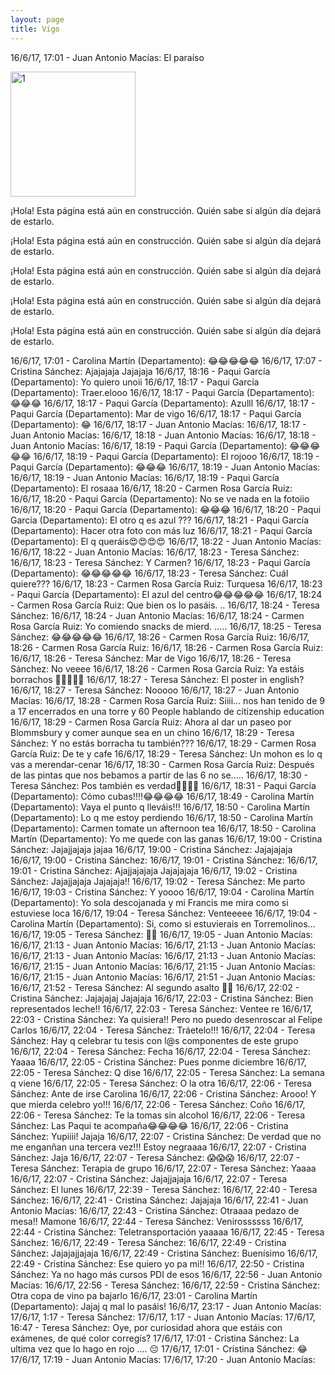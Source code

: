 ```yaml
---
layout: page
title: Vigo
---
```


<p class="message">
 16/6/17, 17:01 - Juan Antonio Macías: El paraíso 
 <p>
<img src="http://juanmtg.github.io/images/whatsapp/1.jpeg" alt="1" style="width:200px;">
</p>
</p>
<p class="message">
 ¡Hola! Esta página está aún en construcción. Quién sabe si algún día dejará de estarlo. 
</p><p class="message">
 ¡Hola! Esta página está aún en construcción. Quién sabe si algún día dejará de estarlo. 
</p><p class="message">
 ¡Hola! Esta página está aún en construcción. Quién sabe si algún día dejará de estarlo. 
</p><p class="message">
 ¡Hola! Esta página está aún en construcción. Quién sabe si algún día dejará de estarlo. 
</p><p class="message">
 ¡Hola! Esta página está aún en construcción. Quién sabe si algún día dejará de estarlo. 
</p>


16/6/17, 17:01 - Carolina Martín (Departamento): 😂😂😂😂😂
16/6/17, 17:07 - Cristina Sánchez: Ajajajaja Jajajaja
16/6/17, 18:16 - Paqui García (Departamento): Yo quiero unoii
16/6/17, 18:17 - Paqui García (Departamento): Traer.elooo
16/6/17, 18:17 - Paqui García (Departamento): 😂😂😂
16/6/17, 18:17 - Paqui García (Departamento): Azulll
16/6/17, 18:17 - Paqui García (Departamento): Mar de vigo
16/6/17, 18:17 - Paqui García (Departamento): 😂
16/6/17, 18:17 - Juan Antonio Macías: <Archivo omitido>
16/6/17, 18:17 - Juan Antonio Macías: <Archivo omitido>
16/6/17, 18:18 - Juan Antonio Macías: <Archivo omitido>
16/6/17, 18:18 - Juan Antonio Macías: <Archivo omitido>
16/6/17, 18:19 - Paqui García (Departamento): 😂😂😂😂😂
16/6/17, 18:19 - Paqui García (Departamento): El rojooo
16/6/17, 18:19 - Paqui García (Departamento): 😂😂😂
16/6/17, 18:19 - Juan Antonio Macías: <Archivo omitido>
16/6/17, 18:19 - Juan Antonio Macías: <Archivo omitido>
16/6/17, 18:19 - Paqui García (Departamento): El rosaaa
16/6/17, 18:20 - Carmen Rosa García Ruiz: <Archivo omitido>
16/6/17, 18:20 - Paqui García (Departamento): No se ve nada en la fotoiio
16/6/17, 18:20 - Paqui García (Departamento): 😂😂😂
16/6/17, 18:20 - Paqui García (Departamento): El otro q es azul ???
16/6/17, 18:21 - Paqui García (Departamento): Hacer otra foto con más luz
16/6/17, 18:21 - Paqui García (Departamento): El q queráis😍😍😍😍
16/6/17, 18:22 - Juan Antonio Macías: <Archivo omitido>
16/6/17, 18:22 - Juan Antonio Macías: <Archivo omitido>
16/6/17, 18:23 - Teresa Sánchez: <Archivo omitido>
16/6/17, 18:23 - Teresa Sánchez: Y Carmen?
16/6/17, 18:23 - Paqui García (Departamento): 😂😂😂😂😂
16/6/17, 18:23 - Teresa Sánchez: Cuál quiere???
16/6/17, 18:23 - Carmen Rosa García Ruiz: Turquesa
16/6/17, 18:23 - Paqui García (Departamento): El azul del centro😂😂😂😂😂
16/6/17, 18:24 - Carmen Rosa García Ruiz: Que bien os lo pasáis. ..
16/6/17, 18:24 - Teresa Sánchez: <Archivo omitido>
16/6/17, 18:24 - Juan Antonio Macías: <Archivo omitido>
16/6/17, 18:24 - Carmen Rosa García Ruiz: Yo comiendo snacks de mierd. .....
16/6/17, 18:25 - Teresa Sánchez: 😂😂😂😂😂
16/6/17, 18:26 - Carmen Rosa García Ruiz: <Archivo omitido>
16/6/17, 18:26 - Carmen Rosa García Ruiz: <Archivo omitido>
16/6/17, 18:26 - Carmen Rosa García Ruiz: <Archivo omitido>
16/6/17, 18:26 - Teresa Sánchez: Mar de Vigo
16/6/17, 18:26 - Teresa Sánchez: No veeee
16/6/17, 18:26 - Carmen Rosa García Ruiz: Ya estáis borrachos 🤣🤣🤣🤣🤣
16/6/17, 18:27 - Teresa Sánchez: El poster in english?
16/6/17, 18:27 - Teresa Sánchez: Nooooo
16/6/17, 18:27 - Juan Antonio Macías: <Archivo omitido>
16/6/17, 18:28 - Carmen Rosa García Ruiz: Siiii... nos han tenido de 9 a 17 encerrados en una torre y 60 People hablando de citizenship education
16/6/17, 18:29 - Carmen Rosa García Ruiz: Ahora al dar un paseo por Blommsbury y comer aunque sea en un chino
16/6/17, 18:29 - Teresa Sánchez: Y no estás borracha tu también???
16/6/17, 18:29 - Carmen Rosa García Ruiz: De te y cafe
16/6/17, 18:29 - Teresa Sánchez: Un mohon es lo q vas a merendar-cenar
16/6/17, 18:30 - Carmen Rosa García Ruiz: Después de las pintas que nos bebamos a partir de las 6 no se.....
16/6/17, 18:30 - Teresa Sánchez: Pos también es verdad🍺🍺🍺🍺
16/6/17, 18:31 - Paqui García (Departamento): Cómo cubas!!!!😂😂😂😂
16/6/17, 18:49 - Carolina Martín (Departamento): Vaya el punto q lleváis!!!
16/6/17, 18:50 - Carolina Martín (Departamento): Lo q me estoy perdiendo
16/6/17, 18:50 - Carolina Martín (Departamento): Carmen tomate un afternoon tea
16/6/17, 18:50 - Carolina Martín (Departamento): Yo me quede con las ganas
16/6/17, 19:00 - Cristina Sánchez: Jajajjajaja jajaa
16/6/17, 19:00 - Cristina Sánchez: Jajajajaja
16/6/17, 19:00 - Cristina Sánchez: <Archivo omitido>
16/6/17, 19:01 - Cristina Sánchez: <Archivo omitido>
16/6/17, 19:01 - Cristina Sánchez: Ajajjajajaja Jajajajaja
16/6/17, 19:02 - Cristina Sánchez: Jajajjajaja Jajajaja!!
16/6/17, 19:02 - Teresa Sánchez: Me parto
16/6/17, 19:03 - Cristina Sánchez: Y yoooo
16/6/17, 19:04 - Carolina Martín (Departamento): Yo sola descojanada y mi Francis me mira como si estuviese loca
16/6/17, 19:04 - Teresa Sánchez: Venteeeee
16/6/17, 19:04 - Carolina Martín (Departamento): Si, como si estuvierais en Torremolinos...
16/6/17, 19:05 - Teresa Sánchez: 🙋🏼
16/6/17, 19:05 - Juan Antonio Macías: <Archivo omitido>
16/6/17, 21:13 - Juan Antonio Macías: <Archivo omitido>
16/6/17, 21:13 - Juan Antonio Macías: <Archivo omitido>
16/6/17, 21:13 - Juan Antonio Macías: <Archivo omitido>
16/6/17, 21:13 - Juan Antonio Macías: <Archivo omitido>
16/6/17, 21:15 - Juan Antonio Macías: <Archivo omitido>
16/6/17, 21:15 - Juan Antonio Macías: <Archivo omitido>
16/6/17, 21:15 - Juan Antonio Macías: <Archivo omitido>
16/6/17, 21:51 - Juan Antonio Macías: <Archivo omitido>
16/6/17, 21:52 - Teresa Sánchez: Al segundo asalto 💪🏼
16/6/17, 22:02 - Cristina Sánchez: Jajajajaj Jajajaja
16/6/17, 22:03 - Cristina Sánchez: Bien representados leche!!
16/6/17, 22:03 - Teresa Sánchez: Ventee re
16/6/17, 22:03 - Cristina Sánchez: Ya quisiera!! Pero no puedo desenroscar al Felipe Carlos
16/6/17, 22:04 - Teresa Sánchez: Tráetelo!!!
16/6/17, 22:04 - Teresa Sánchez: Hay q celebrar tu tesis con l@s componentes de este grupo
16/6/17, 22:04 - Teresa Sánchez: Fecha
16/6/17, 22:04 - Teresa Sánchez: Yaaaa
16/6/17, 22:05 - Cristina Sánchez: Pues ponme diciembre
16/6/17, 22:05 - Teresa Sánchez: Q dise
16/6/17, 22:05 - Teresa Sánchez: La semana q viene
16/6/17, 22:05 - Teresa Sánchez: O la otra
16/6/17, 22:06 - Teresa Sánchez: Ante de irse Carolina
16/6/17, 22:06 - Cristina Sánchez: Arooo! Y que mierda celebro yo!!!
16/6/17, 22:06 - Teresa Sánchez: Coño
16/6/17, 22:06 - Teresa Sánchez: Te la tomas sin alcohol
16/6/17, 22:06 - Teresa Sánchez: Las Paqui te acompaña😂😂😂😂
16/6/17, 22:06 - Cristina Sánchez: Yupiiii! Jajaja
16/6/17, 22:07 - Cristina Sánchez: De verdad que no me enganñan una tercera vez!!! 
Estoy negraaaa
16/6/17, 22:07 - Cristina Sánchez: Jaja
16/6/17, 22:07 - Teresa Sánchez: 😱😱😱
16/6/17, 22:07 - Teresa Sánchez: Terapia de grupo
16/6/17, 22:07 - Teresa Sánchez: Yaaaa
16/6/17, 22:07 - Cristina Sánchez: Jajajjajaja
16/6/17, 22:07 - Teresa Sánchez: El lunes
16/6/17, 22:39 - Teresa Sánchez: <Archivo omitido>
16/6/17, 22:40 - Teresa Sánchez: <Archivo omitido>
16/6/17, 22:41 - Cristina Sánchez: Jajajaja
16/6/17, 22:41 - Juan Antonio Macías: <Archivo omitido>
16/6/17, 22:43 - Cristina Sánchez: Otraaaa pedazo de mesa!! Mamone
16/6/17, 22:44 - Teresa Sánchez: Venirossssss
16/6/17, 22:44 - Cristina Sánchez: Teletransportación yaaaaa
16/6/17, 22:45 - Teresa Sánchez: <Archivo omitido>
16/6/17, 22:49 - Teresa Sánchez: <Archivo omitido>
16/6/17, 22:49 - Cristina Sánchez: Jajajajjajaja
16/6/17, 22:49 - Cristina Sánchez: Buenísimo
16/6/17, 22:49 - Cristina Sánchez: Ese quiero yo pa mi!!
16/6/17, 22:50 - Cristina Sánchez: Ya no hago más cursos PDI de esos
16/6/17, 22:56 - Juan Antonio Macías: <Archivo omitido>
16/6/17, 22:56 - Teresa Sánchez: <Archivo omitido>
16/6/17, 22:59 - Cristina Sánchez: Otra copa de vino pa bajarlo
16/6/17, 23:01 - Carolina Martín (Departamento): Jajaj q mal lo pasáis!
16/6/17, 23:17 - Juan Antonio Macías: <Archivo omitido>
17/6/17, 1:17 - Teresa Sánchez: <Archivo omitido>
17/6/17, 1:17 - Juan Antonio Macías: <Archivo omitido>
17/6/17, 16:47 - Teresa Sánchez: Oye, por curiosidad ahora que estáis con exámenes, de qué color corregís?
17/6/17, 17:01 - Cristina Sánchez: La ultima vez que lo hago en rojo .... 😔
17/6/17, 17:01 - Cristina Sánchez: 😂
17/6/17, 17:19 - Juan Antonio Macías: <Archivo omitido>
17/6/17, 17:20 - Juan Antonio Macías: <Archivo omitido>
